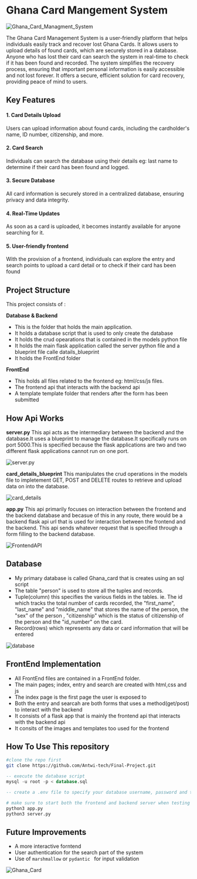 # Ghana Card Mangement System

![Ghana_Card_Managment_System](/ReadmeImages/card.png)

The Ghana Card Management System is a user-friendly platform that helps individuals easily track and recover lost Ghana Cards. It allows users to upload details of found cards, which are securely stored in a database. Anyone who has lost their card can search the system in real-time to check if it has been found and recorded. The system simplifies the recovery process, ensuring that important personal information is easily accessible and not lost forever. It offers a secure, efficient solution for card recovery, providing peace of mind to users.


## Key Features
#### 1. Card Details Upload
Users can upload information about found cards, including the cardholder's name, ID number, citizenship, and more.

#### 2. Card Search
Individuals can search the database using their details eg: last name to determine if their card has been found and logged.

#### 3. Secure Database
All card information is securely stored in a centralized database, ensuring privacy and data integrity.

#### 4. Real-Time Updates
As soon as a card is uploaded, it becomes instantly available for anyone searching for it.

#### 5. User-friendly frontend
With the provision of a frontend, individuals can explore the entry and search points to upload a card detail or to check if their card has been found

## Project Structure
This project consists of :

**Database & Backend**
- This is the folder that holds the main application.
- It holds a database script that is used to only create the database
- It holds the crud opearations that is contained in the models python file
- It holds the main flask application called the server python file and a blueprint file calle datails_blueprint
- It holds the FrontEnd folder


**FrontEnd**
- This holds all files related to the frontend eg: html/css/js files. 
- The frontend api that interacts with the backend api
- A template template folder that renders after the form has been submitted

## How Api Works
**server.py**
This api acts as the intermediary between the backend and the database.It uses a blueprint to manage the database.It specifically runs on port 5000.This is specified because the flask applications are two and two different flask applications cannot run on one port.


![server.py](/ReadmeImages/server.png)


**card_details_blueprint**
This manipulates the crud operations in the models file to impletement GET, POST and DELETE routes to 
retrieve and upload data on into the database.

![card_details](/ReadmeImages/card_details.png)

**app.py**
This api primarily focuses on interaction between the frontend and the backend database and becasue of this in any route, there would be a backend flask api url that is used for interaction between the frontend and the backend. This api sends whatever request that is specified through a form filling to the backend database.

![FrontendAPI](/ReadmeImages/frontendAPI.png)

## Database 
- My primary database is called Ghana_card that is creates using an sql script
- The table "person" is used to store all the tuples and records. 
- Tuple(column) this specifies the various fields in the tables. ie. The id which tracks the total number of cards recorded, the "first_name", "last_name" and "middle_name" that stores the name of the person, the "sex" of the person , "citizenship" which is the status of citizenship of the person and the "id_number" on the card.
- Record(rows) which represents any data or card information that will be entered

![database](/ReadmeImages/database.png)


## FrontEnd Implementation
- All FrontEnd files are contained in a FrontEnd folder. 
- The main pages; index, entry and search are created with html,css and js
- The index page is the first page the user is exposed to 
- Both the entry and searcah are both forms that uses a method(get/post) to interact with the backend
- It consists of a flask app that is mainly the frontend api that interacts with the backend api
- It consits of the images and templates too used for the frontend

## How To Use This repository
```bash
#clone the repo first
git clone https://github.com/Antwi-tech/Final-Project.git
```
``` sql
-- execute the database script
mysql -u root -p < database.sql

-- create a .env file to specify your database username, password and the name of the database
```
```bash
# make sure to start both the frontend and backend server when testing the frontend 
python3 app.py 
python3 server.py
```


## Future Improvements
- A more interactive forntend
- User authentication for the search part of the system
- Use of ```marshmallow``` or ```pydantic ```  for input validation

![Ghana_Card](/ReadmeImages/ghcard.png)